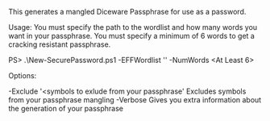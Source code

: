 This generates a mangled Diceware Passphrase for use as a password.

Usage:
You must specify the path to the wordlist and how many words you want in your passphrase.
You must specify a minimum of 6 words to get a cracking resistant passphrase.

PS> .\New-SecurePassword.ps1 -EFFWordlist '<Path to EFF WordList>' -NumWords <At Least 6>

Options:

-Exclude '<symbols to exlude from your passphrase'
  Excludes symbols from your passphrase mangling
-Verbose
  Gives you extra information about the generation of your passphrase
